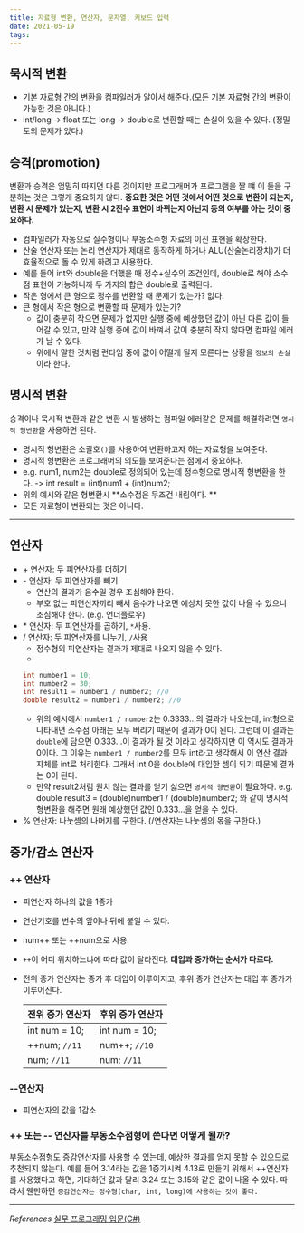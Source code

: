 ```yaml
---
title: 자료형 변환, 연산자, 문자열, 키보드 입력
date: 2021-05-19
tags:
---
```


## 묵시적 변환

- 기본 자료형 간의 변환을 컴파일러가 알아서 해준다.(모든 기본 자료형 간의 변환이 가능한 것은 아니다.)
- int/long -> float 또는 long -> double로 변환할 때는 손실이 있을 수 있다. (정밀도의 문제가 있다.)

## 승격(promotion)

변환과 승격은 엄밀히 따지면 다른 것이지만 프로그래머가 프로그램을 짤 떄 이 둘을 구분하는 것은 그렇게 중요하지 않다. **중요한 것은 어떤 것에서 어떤 것으로 변환이 되는지, 변환 시 문제가 있는지, 변환 시 2진수 표현이 바뀌는지 아닌지 등의 여부를 아는 것이 중요하다.**

- 컴파일러가 자동으로 실수형이나 부동소수형 자료의 이진 표현을 확장한다.
- 산술 연산자 또는 논리 연산자가 제대로 동작하게 하거나 ALU(산술논리장치)가 더 효율적으로 돌 수 있게 하려고 사용한다.
- 예를 들어 int와 double을 더했을 때 정수+실수의 조건인데, double로 해야 소수점 표현이 가능하니까 두 가지의 합은 double로 출력된다.
- 작은 형에서 큰 형으로 정수를 변환할 때 문제가 있는가? 없다.
- 큰 형에서 작은 형으로 변환할 때 문제가 있는가?
  - 값이 충분히 작으면 문제가 없지만 실행 중에 예상했던 값이 아닌 다른 값이 들어갈 수 있고, 만약 실행 중에 값이 바껴서 값이 충분히 작지 않다면 컴파일 에러가 날 수 있다.
  - 위에서 말한 것처럼 런타임 중에 값이 어떨게 될지 모른다는 상황을 `정보의 손실`이라 한다.

## 명시적 변환

승격이나 묵시적 변환과 같은 변환 시 발생하는 컴파일 에러같은 문제를 해결하려면 `명시적 형변환`을 사용하면 된다.

- 명시적 형변환은 소괄호`()`를 사용하여 변환하고자 하는 자료형을 보여준다.
- 명시적 형변환은 프로그래머의 의도를 보여준다는 점에서 중요하다.
- e.g. num1, num2는 double로 정의되어 있는데 정수형으로 명시적 형변환을 한다. -> int result = (int)num1 + (int)num2;
- 위의 예시와 같은 형변환시 **소수점은 무조건 내림이다. **
- 모든 자료형이 변환되는 것은 아니다.

---

## 연산자

- \+ 연산자: 두 피연산자를 더하기
- \- 연산자: 두 피연산자를 빼기
  - 연산의 결과가 음수일 경우 조심해야 한다.
  - 부호 없는 피연산자끼리 빼서 음수가 나오면 예상치 못한 값이 나올 수 있으니 조심해야 한다. (e.g. 언더플로우)
- \* 연산자: 두 피연산자를 곱하기, `*`사용.
- \/ 연산자: 두 피연산자를 나누기, `/`사용
  - 정수형의 피연산자는 결과가 제대로 나오지 않을 수 있다.
  -
  ```c#
  int number1 = 10;
  int number2 = 30;
  int result1 = number1 / number2; //0
  double result2 = number1 / number2; //0
  ```
  - 위의 예시에서 `number1 / number2`는 0.3333...의 결과가 나오는데, int형으로 나타내면 소수점 아래는 모두 버리기 때문에 결과가 0이 된다. 그런데 이 결과는 `double`에 담으면 0.333...이 결과가 될 것 이라고 생각하지만 이 역시도 결과가 0이다. 그 이유는 `number1 / number2`를 모두 int라고 생각해서 이 연산 결과 자체를 int로 처리한다. 그래서 int 0을 double에 대입한 셈이 되기 때문에 결과는 0이 된다.
  - 만약 result2처럼 원치 않는 결과를 얻기 싫으면 `명시적 형변환`이 필요하다. e.g. double result3 = (double)number1 / (double)number2; 와 같이 명시적 형변환을 해주면 원래 예상했던 값인 0.333...을 얻을 수 있다.
- \% 연산자: 나눗셈의 나머지를 구한다. (/연산자는 나눗셈의 몫을 구한다.)

## 증가/감소 연산자

### ++ 연산자

- 피연산자 하나의 값을 1증가
- 연산기호를 변수의 앞이나 뒤에 붙일 수 있다.
- num++ 또는 ++num으로 사용.
- `++`이 어디 위치하느냐에 따라 값이 달라진다. **대입과 증가하는 순서가 다르다.**
- 전위 증가 연산자는 증가 후 대입이 이루어지고, 후위 증가 연산자는 대입 후 증가가 이루어진다.

  | 전위 증가 연산자 | 후위 증가 연산자 |
  | ---------------- | ---------------- |
  | int num = 10;    | int num = 10;    |
  | ++num; `//11`    | num++; `//10`    |
  | num; `//11`      | num; `//11`      |

### --연산자

- 피연산자의 값을 1감소

### ++ 또는 -- 연산자를 부동소수점형에 쓴다면 어떻게 될까?

부동소수점형도 증감연산자를 사용할 수 있는데, 예상한 결과를 얻지 못할 수 있으므로 추천되지 않는다. 예를 들어 3.14라는 값을 1증가시켜 4.13로 만들기 위해서 ++연산자를 사용했다고 하면, 기대하던 값과 달리 3.24 또는 3.15와 같은 값이 나올 수 있다. 따라서 웬만하면 `증감연산자는 정수형(char, int, long)에 사용하는 것이 좋다.`

---

_References_
[실무 프로그래밍 입문(C#)](https://www.udemy.com/share/101tfkAEYTcVxXTXQJ/)

